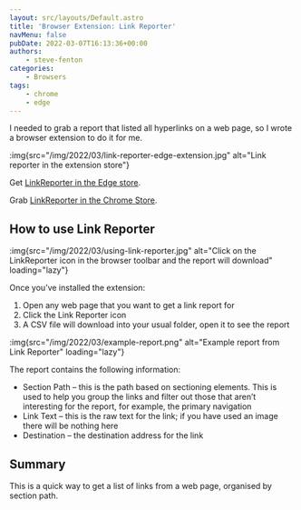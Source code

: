 ```yaml
---
layout: src/layouts/Default.astro
title: 'Browser Extension: Link Reporter'
navMenu: false
pubDate: 2022-03-07T16:13:36+00:00
authors:
    - steve-fenton
categories:
    - Browsers
tags:
    - chrome
    - edge
---
```


I needed to grab a report that listed all hyperlinks on a web page, so I wrote a browser extension to do it for me.

:img{src="/img/2022/03/link-reporter-edge-extension.jpg" alt="Link reporter in the extension store"}

Get [LinkReporter in the Edge store](https://microsoftedge.microsoft.com/addons/detail/linkreporter/fjcjpdljldimcgcinebaopphlnoegfng).

Grab [LinkReporter in the Chrome Store](https://chrome.google.com/webstore/detail/linkreporter/mkfnghikdmejcicolbcdmfdfbkbhmefl).

## How to use Link Reporter

:img{src="/img/2022/03/using-link-reporter.jpg" alt="Click on the LinkReporter icon in the browser toolbar and the report will download" loading="lazy"}

Once you’ve installed the extension:

1. Open any web page that you want to get a link report for
2. Click the Link Reporter icon
3. A CSV file will download into your usual folder, open it to see the report

:img{src="/img/2022/03/example-report.png" alt="Example report from Link Reporter" loading="lazy"}

The report contains the following information:

- Section Path – this is the path based on sectioning elements. This is used to help you group the links and filter out those that aren’t interesting for the report, for example, the primary navigation
- Link Text – this is the raw text for the link; if you have used an image there will be nothing here
- Destination – the destination address for the link

## Summary

This is a quick way to get a list of links from a web page, organised by section path.
